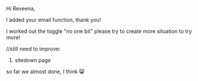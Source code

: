 Hi Reveena, 

I added your email function, thank you!

I worked out the toggle "no one bit"
please try to create more situation to try more!


//still need to improve:
1. sitedown page


  so far we almost done, I think 😸
